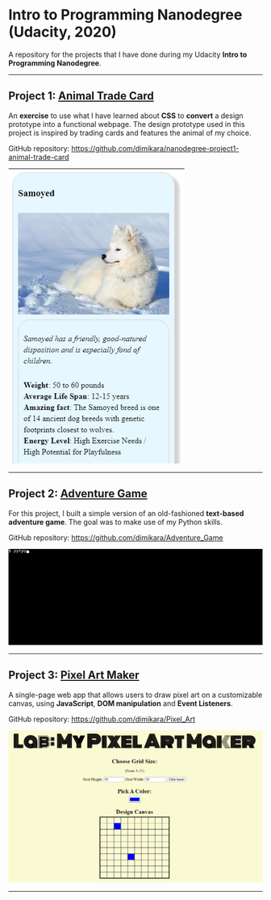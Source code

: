 # **Intro to Programming Nanodegree (Udacity, 2020)**

A repository for the projects that I have done during my Udacity **Intro to Programming Nanodegree**.

___

## **Project 1:** <a href="https://codepen.io/dimitraK/full/rprEzy/" target="_blank">**Animal Trade Card**</a>

An **exercise** to use what I have learned about **CSS** to **convert** a design prototype into a functional webpage. The design prototype used in this project is inspired by trading cards and features the animal of my choice.

GitHub repository: <a href="https://github.com/dimikara/nanodegree-project1-animal-trade-card" target="_blank">https://github.com/dimikara/nanodegree-project1-animal-trade-card</a>

![Screenshot1](./img/AnimalCardScreenshot.PNG "Sceenshot of part of the Animal Card")

___

## **Project 2:** <a href="https://github.com/dimikara/Adventure_Game" target="_blank">**Adventure Game**</a>

For this project, I built a simple version of an old-fashioned **text-based adventure game**. The goal was to make use of my Python skills.

GitHub repository: <a href="https://github.com/dimikara/Adventure_Game" target="_blank">https://github.com/dimikara/Adventure_Game</a>

![Screenshot2](./img/Adventure_Game.gif "The introductory text")

___

## **Project 3:** <a href="https://dimikara.github.io/Pixel_Art/" target="_blank">**Pixel Art Maker**</a>

A single-page web app that allows users to draw pixel art on a customizable canvas, using **JavaScript**, **DOM manipulation** and **Event Listeners**.

GitHub repository: <a href="https://github.com/dimikara/Pixel_Art" target="_blank">https://github.com/dimikara/Pixel_Art</a>

![Screenshot4](./img/Pixel_Art_Maker_screenshot.PNG "A screenshot of Pixel Art Maker")

___


